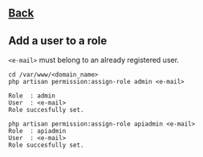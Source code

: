 ## [Back](../README.md)

## Add a user to a role

`<e-mail>` must belong to an already registered user.

```text
cd /var/www/<domain_name>
php artisan permission:assign-role admin <e-mail>

Role  : admin
User  : <e-mail>
Role succesfully set.
```

```text
php artisan permission:assign-role apiadmin <e-mail>
Role  : apiadmin
User  : <e-mail>
Role succesfully set.
```